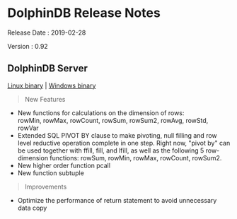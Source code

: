 # DolphinDB Release Notes

Release Date : 2019-02-28

Version : 0.92

## DolphinDB Server
[Linux binary](http://www.dolphindb.com/downloads/DolphinDB_Linux_V0.92.zip) | [Windows binary](http://www.dolphindb.com/downloads/DolphinDB_Win_V0.92.zip)

> New Features

* New functions for calculations on the dimension of rows: rowMin, rowMax, rowCount, rowSum, rowSum2, rowAvg, rowStd, rowVar
* Extended SQL PIVOT BY clause to make pivoting, null filling and row level reductive operation complete in one step. Right now, "pivot by" can be used together with ffill, fill,  and lfill, as well as the following 5 row-dimension functions: rowSum, rowMin, rowMax, rowCount, rowSum2. 
* New higher order function pcall
* New function subtuple

> Improvements

* Optimize the performance of return statement to avoid unnecessary data copy

